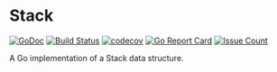 # Stack

[![GoDoc](https://godoc.org/github.com/gobasics/stack?status.svg)](https://godoc.org/github.com/gobasics/stack)
[![Build Status](https://travis-ci.org/gobasics/stack.svg?branch=master)](https://travis-ci.org/gobasics/stack)
[![codecov](https://codecov.io/gh/gobasics/stack/branch/master/graph/badge.svg)](https://codecov.io/gh/gobasics/stack)
[![Go Report Card](https://goreportcard.com/badge/github.com/gobasics/stack)](https://goreportcard.com/report/github.com/gobasics/stack)
[![Issue Count](https://codeclimate.com/github/gobasics/stack/badges/issue_count.svg)](https://codeclimate.com/github/gobasics/stack)

A Go implementation of a Stack data structure.
